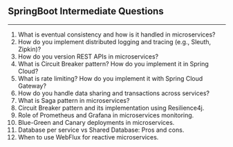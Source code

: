 ## SpringBoot Intermediate Questions

---

1. What is eventual consistency and how is it handled in microservices?
2. How do you implement distributed logging and tracing (e.g., Sleuth, Zipkin)?
3. How do you version REST APIs in microservices?
4. What is Circuit Breaker pattern? How do you implement it in Spring Cloud?
5. What is rate limiting? How do you implement it with Spring Cloud Gateway?
6. How do you handle data sharing and transactions across services?
7. What is Saga pattern in microservices?
8. Circuit Breaker pattern and its implementation using Resilience4j.
9. Role of Prometheus and Grafana in microservices monitoring.
10. Blue-Green and Canary deployments in microservices.
11. Database per service vs Shared Database: Pros and cons.
12.  When to use WebFlux for reactive microservices.